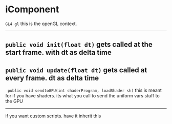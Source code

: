 # iComponent


``GL4 gl`` this is the openGL context.

---

``public void init(float dt)``
gets called at the start frame. with dt as delta time
---
`` public void update(float dt) ``
gets called at every frame. dt as delta time
----
`` public void sendtoGPU(int shaderProgram, loadShader sh)`` this is meant for if you have shaders. its what you call to send
the uniform vars stuff to the GPU

---
if you want custom scripts. have it inherit this

